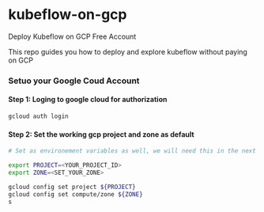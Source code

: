 # kubeflow-on-gcp
Deploy Kubeflow on GCP Free Account 

This repo guides you how to deploy and explore kubeflow without paying on GCP 
### Setuo your Google Coud Account

#### Step 1: Loging to google cloud for authorization
```bash
gcloud auth login
```
#### Step 2: Set the working gcp project and zone as default
```bash
# Set as environement variables as well, we will need this in the next steps

export PROJECT=<YOUR_PROJECT_ID>
export ZONE=<SET_YOUR_ZONE>

gcloud config set project ${PROJECT}
gcloud config set compute/zone ${ZONE}
s
```
